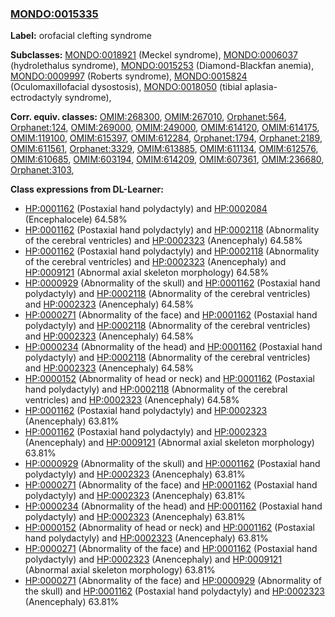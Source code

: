 
### [MONDO:0015335](http://purl.obolibrary.org/obo/MONDO_0015335)
**Label:** orofacial clefting syndrome

**Subclasses:** [MONDO:0018921](http://purl.obolibrary.org/obo/MONDO_0018921) (Meckel syndrome), [MONDO:0006037](http://purl.obolibrary.org/obo/MONDO_0006037) (hydrolethalus syndrome), [MONDO:0015253](http://purl.obolibrary.org/obo/MONDO_0015253) (Diamond-Blackfan anemia), [MONDO:0009997](http://purl.obolibrary.org/obo/MONDO_0009997) (Roberts syndrome), [MONDO:0015824](http://purl.obolibrary.org/obo/MONDO_0015824) (Oculomaxillofacial dysostosis), [MONDO:0018050](http://purl.obolibrary.org/obo/MONDO_0018050) (tibial aplasia-ectrodactyly syndrome), 

**Corr. equiv. classes:** [OMIM:268300](http://purl.obolibrary.org/obo/OMIM_268300), [OMIM:267010](http://purl.obolibrary.org/obo/OMIM_267010), [Orphanet:564](http://www.orpha.net/ORDO/Orphanet_564), [Orphanet:124](http://www.orpha.net/ORDO/Orphanet_124), [OMIM:269000](http://purl.obolibrary.org/obo/OMIM_269000), [OMIM:249000](http://purl.obolibrary.org/obo/OMIM_249000), [OMIM:614120](http://purl.obolibrary.org/obo/OMIM_614120), [OMIM:614175](http://purl.obolibrary.org/obo/OMIM_614175), [OMIM:119100](http://purl.obolibrary.org/obo/OMIM_119100), [OMIM:615397](http://purl.obolibrary.org/obo/OMIM_615397), [OMIM:612284](http://purl.obolibrary.org/obo/OMIM_612284), [Orphanet:1794](http://www.orpha.net/ORDO/Orphanet_1794), [Orphanet:2189](http://www.orpha.net/ORDO/Orphanet_2189), [OMIM:611561](http://purl.obolibrary.org/obo/OMIM_611561), [Orphanet:3329](http://www.orpha.net/ORDO/Orphanet_3329), [OMIM:613885](http://purl.obolibrary.org/obo/OMIM_613885), [OMIM:611134](http://purl.obolibrary.org/obo/OMIM_611134), [OMIM:612576](http://purl.obolibrary.org/obo/OMIM_612576), [OMIM:610685](http://purl.obolibrary.org/obo/OMIM_610685), [OMIM:603194](http://purl.obolibrary.org/obo/OMIM_603194), [OMIM:614209](http://purl.obolibrary.org/obo/OMIM_614209), [OMIM:607361](http://purl.obolibrary.org/obo/OMIM_607361), [OMIM:236680](http://purl.obolibrary.org/obo/OMIM_236680), [Orphanet:3103](http://www.orpha.net/ORDO/Orphanet_3103), 

**Class expressions from DL-Learner:**

- [HP:0001162](http://purl.obolibrary.org/obo/HP_0001162) (Postaxial hand polydactyly) and [HP:0002084](http://purl.obolibrary.org/obo/HP_0002084) (Encephalocele) 64.58%
- [HP:0001162](http://purl.obolibrary.org/obo/HP_0001162) (Postaxial hand polydactyly) and [HP:0002118](http://purl.obolibrary.org/obo/HP_0002118) (Abnormality of the cerebral ventricles) and [HP:0002323](http://purl.obolibrary.org/obo/HP_0002323) (Anencephaly) 64.58%
- [HP:0001162](http://purl.obolibrary.org/obo/HP_0001162) (Postaxial hand polydactyly) and [HP:0002118](http://purl.obolibrary.org/obo/HP_0002118) (Abnormality of the cerebral ventricles) and [HP:0002323](http://purl.obolibrary.org/obo/HP_0002323) (Anencephaly) and [HP:0009121](http://purl.obolibrary.org/obo/HP_0009121) (Abnormal axial skeleton morphology) 64.58%
- [HP:0000929](http://purl.obolibrary.org/obo/HP_0000929) (Abnormality of the skull) and [HP:0001162](http://purl.obolibrary.org/obo/HP_0001162) (Postaxial hand polydactyly) and [HP:0002118](http://purl.obolibrary.org/obo/HP_0002118) (Abnormality of the cerebral ventricles) and [HP:0002323](http://purl.obolibrary.org/obo/HP_0002323) (Anencephaly) 64.58%
- [HP:0000271](http://purl.obolibrary.org/obo/HP_0000271) (Abnormality of the face) and [HP:0001162](http://purl.obolibrary.org/obo/HP_0001162) (Postaxial hand polydactyly) and [HP:0002118](http://purl.obolibrary.org/obo/HP_0002118) (Abnormality of the cerebral ventricles) and [HP:0002323](http://purl.obolibrary.org/obo/HP_0002323) (Anencephaly) 64.58%
- [HP:0000234](http://purl.obolibrary.org/obo/HP_0000234) (Abnormality of the head) and [HP:0001162](http://purl.obolibrary.org/obo/HP_0001162) (Postaxial hand polydactyly) and [HP:0002118](http://purl.obolibrary.org/obo/HP_0002118) (Abnormality of the cerebral ventricles) and [HP:0002323](http://purl.obolibrary.org/obo/HP_0002323) (Anencephaly) 64.58%
- [HP:0000152](http://purl.obolibrary.org/obo/HP_0000152) (Abnormality of head or neck) and [HP:0001162](http://purl.obolibrary.org/obo/HP_0001162) (Postaxial hand polydactyly) and [HP:0002118](http://purl.obolibrary.org/obo/HP_0002118) (Abnormality of the cerebral ventricles) and [HP:0002323](http://purl.obolibrary.org/obo/HP_0002323) (Anencephaly) 64.58%
- [HP:0001162](http://purl.obolibrary.org/obo/HP_0001162) (Postaxial hand polydactyly) and [HP:0002323](http://purl.obolibrary.org/obo/HP_0002323) (Anencephaly) 63.81%
- [HP:0001162](http://purl.obolibrary.org/obo/HP_0001162) (Postaxial hand polydactyly) and [HP:0002323](http://purl.obolibrary.org/obo/HP_0002323) (Anencephaly) and [HP:0009121](http://purl.obolibrary.org/obo/HP_0009121) (Abnormal axial skeleton morphology) 63.81%
- [HP:0000929](http://purl.obolibrary.org/obo/HP_0000929) (Abnormality of the skull) and [HP:0001162](http://purl.obolibrary.org/obo/HP_0001162) (Postaxial hand polydactyly) and [HP:0002323](http://purl.obolibrary.org/obo/HP_0002323) (Anencephaly) 63.81%
- [HP:0000271](http://purl.obolibrary.org/obo/HP_0000271) (Abnormality of the face) and [HP:0001162](http://purl.obolibrary.org/obo/HP_0001162) (Postaxial hand polydactyly) and [HP:0002323](http://purl.obolibrary.org/obo/HP_0002323) (Anencephaly) 63.81%
- [HP:0000234](http://purl.obolibrary.org/obo/HP_0000234) (Abnormality of the head) and [HP:0001162](http://purl.obolibrary.org/obo/HP_0001162) (Postaxial hand polydactyly) and [HP:0002323](http://purl.obolibrary.org/obo/HP_0002323) (Anencephaly) 63.81%
- [HP:0000152](http://purl.obolibrary.org/obo/HP_0000152) (Abnormality of head or neck) and [HP:0001162](http://purl.obolibrary.org/obo/HP_0001162) (Postaxial hand polydactyly) and [HP:0002323](http://purl.obolibrary.org/obo/HP_0002323) (Anencephaly) 63.81%
- [HP:0000271](http://purl.obolibrary.org/obo/HP_0000271) (Abnormality of the face) and [HP:0001162](http://purl.obolibrary.org/obo/HP_0001162) (Postaxial hand polydactyly) and [HP:0002323](http://purl.obolibrary.org/obo/HP_0002323) (Anencephaly) and [HP:0009121](http://purl.obolibrary.org/obo/HP_0009121) (Abnormal axial skeleton morphology) 63.81%
- [HP:0000271](http://purl.obolibrary.org/obo/HP_0000271) (Abnormality of the face) and [HP:0000929](http://purl.obolibrary.org/obo/HP_0000929) (Abnormality of the skull) and [HP:0001162](http://purl.obolibrary.org/obo/HP_0001162) (Postaxial hand polydactyly) and [HP:0002323](http://purl.obolibrary.org/obo/HP_0002323) (Anencephaly) 63.81%


